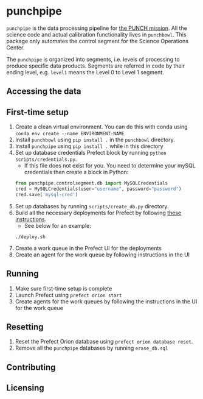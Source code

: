 # punchpipe
`punchpipe` is the data processing pipeline for [the PUNCH mission](https://punch.space.swri.edu/). 
All the science code and actual calibration functionality lives in `punchbowl`. This package
only automates the control segment for the Science Operations Center. 

The `punchpipe` is organized into segments, i.e. levels of processing to produce specific
data products. Segments are referred in code by their ending level, 
e.g. `level1` means the Level 0 to Level 1 segment. 

## Accessing the data

## First-time setup
1. Create a clean virtual environment. You can do this with conda using `conda env create --name ENVIRONMENT-NAME` 
2. Install `punchbowl` using `pip install .` in the `punchbowl` directory. 
3. Install `punchpipe` using `pip install .` while in this directory 
4. Set up database credentials Prefect block by running `python scripts/credentials.py`. 
    - If this file does not exist for you. You need to determine your mySQL credentials then create a block in Python: 
    ```py
   from punchpipe.controlsegment.db import MySQLCredentials
   cred = MySQLCredentials(user="username", password="password")
   cred.save('mysql-cred')
    ```
5. Set up databases by running `scripts/create_db.py` directory. 
6. Build all the necessary deployments for Prefect by following [these instructions](https://docs.prefect.io/concepts/deployments/).
   - See below for an example:
   ```shell
   ./deploy.sh
   ```
7. Create a work queue in the Prefect UI for the deployments
8. Create an agent for the work queue by following instructions in the UI

## Running
1. Make sure first-time setup is complete
2. Launch Prefect using `prefect orion start`
3. Create agents for the work queues by following the instructions in the UI for the work queue

## Resetting
1. Reset the Prefect Orion database using `prefect orion database reset`. 
2. Remove all the `punchpipe` databases by running `erase_db.sql`

## Contributing
 
## Licensing